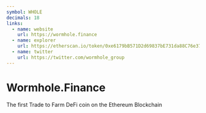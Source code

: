 ```yaml
---
symbol: WHOLE
decimals: 18
links:
  - name: website
    url: https://wormhole.finance
  - name: explorer
    url: https://etherscan.io/token/0xe6179bB571D2d69837bE731da88C76e377ec4738
  - name: twitter
    url: https://twitter.com/wormhole_group
---
```


# Wormhole.Finance

The first Trade to Farm DeFi coin on the Ethereum Blockchain
